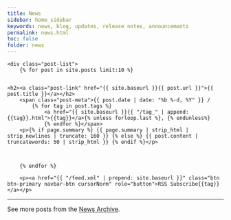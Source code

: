```yaml
---
title: News
sidebar: home_sidebar
keywords: news, blog, updates, release notes, announcements
permalink: news.html
toc: false
folder: news
---
```


<div class="home">

    <div class="post-list">
        {% for post in site.posts limit:10 %}


    <h2><a class="post-link" href="{{ site.baseurl }}{{ post.url }}">{{ post.title }}</a></h2>
        <span class="post-meta">{{ post.date | date: "%b %-d, %Y" }} /
            {% for tag in post.tags %}
                <a href="{{ site.baseurl }}{{ "/tag_" | append: {{tag}}.html">{{tag}}</a>{% unless forloop.last %}, {% endunless%}
                {% endfor %}</span>
        <p>{% if page.summary %} {{ page.summary | strip_html | strip_newlines | truncate: 160 }} {% else %} {{ post.content | truncatewords: 50 | strip_html }} {% endif %}</p>



        {% endfor %}

        <p><a href="{{ "/feed.xml" | prepend: site.baseurl }}" class="btn btn-primary navbar-btn cursorNorm" role="button">RSS Subscribe{{tag}}</a></p>

<hr />
        <p>See more posts from the <a href="{{ "/news_archive/" | prepend: site.baseurl }}">News Archive</a>. </p>


</div>
